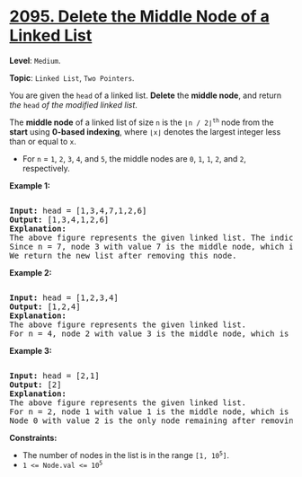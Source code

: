 # [2095. Delete the Middle Node of a Linked List](https://leetcode.com/problems/delete-the-middle-node-of-a-linked-list/)

**Level**: `Medium`.

**Topic**: `Linked List`, `Two Pointers`.

You are given the <code>head</code> of a linked list. <strong>Delete</strong> the <strong>middle node</strong>, and return <em>the</em> <code>head</code> <em>of the modified linked list</em>.

The <strong>middle node</strong> of a linked list of size <code>n</code> is the <code>⌊n / 2⌋<sup>th</sup></code> node from the <b>start</b> using <strong>0-based indexing</strong>, where <code>⌊x⌋</code> denotes the largest integer less than or equal to <code>x</code>.

<ul>
 <li>For <code>n</code> = <code>1</code>, <code>2</code>, <code>3</code>, <code>4</code>, and <code>5</code>, the middle nodes are <code>0</code>, <code>1</code>, <code>1</code>, <code>2</code>, and <code>2</code>, respectively.</li>
</ul>

<strong >Example 1:</strong>

<img alt="" src="https://assets.leetcode.com/uploads/2021/11/16/eg1drawio.png">
<pre><strong>Input:</strong> head = [1,3,4,7,1,2,6]
<strong>Output:</strong> [1,3,4,1,2,6]
<strong>Explanation:</strong>
The above figure represents the given linked list. The indices of the nodes are written below.
Since n = 7, node 3 with value 7 is the middle node, which is marked in red.
We return the new list after removing this node.
</pre>

<strong >Example 2:</strong>

<img alt="" src="https://assets.leetcode.com/uploads/2021/11/16/eg2drawio.png">
<pre><strong>Input:</strong> head = [1,2,3,4]
<strong>Output:</strong> [1,2,4]
<strong>Explanation:</strong>
The above figure represents the given linked list.
For n = 4, node 2 with value 3 is the middle node, which is marked in red.
</pre>

<strong >Example 3:</strong>

<img alt="" src="https://assets.leetcode.com/uploads/2021/11/16/eg3drawio.png">
<pre><strong>Input:</strong> head = [2,1]
<strong>Output:</strong> [2]
<strong>Explanation:</strong>
The above figure represents the given linked list.
For n = 2, node 1 with value 1 is the middle node, which is marked in red.
Node 0 with value 2 is the only node remaining after removing node 1.</pre>

<strong>Constraints:</strong>

<ul>
 <li>The number of nodes in the list is in the range <code>[1, 10<sup>5</sup>]</code>.</li>
 <li><code>1 &lt;= Node.val &lt;= 10<sup>5</sup></code></li>
</ul>
